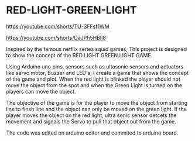 # RED-LIGHT-GREEN-LIGHT

https://youtube.com/shorts/TU-SFFsf1WM

https://youtube.com/shorts/DaJPh5HBIl8

Inspired by the famous netflix series squid games, This project is designed to show the concept of the RED LIGHT GREEN LIGHT GAME.

Using Arduino uno pins, sensors such as ultasonic sensors and actuators like servo motor, Buzzer and LED's, I create a game that shows the 
concept of the game and plot. When the red light is blinked the player should not move the object from the spot and when the Green Light is turned on 
the players can move the object. 

The objective of the game is for the player to move the object from starting line to finsh line and the object can only be moved on the green light.
If the player moves the object on the red light, ultra sonic sensor detcets the movement and signals the Servo to pull that object out from the game.

 The code was edited on arduino editor and commited to arduino board. 
